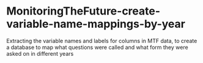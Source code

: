 # MonitoringTheFuture-create-variable-name-mappings-by-year
Extracting the variable names and labels for columns in MTF data, to create a database to map what questions were called and what form they were asked on in different years
